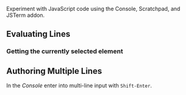Experiment with JavaScript code using the Console, Scratchpad, and JSTerm addon.

## Evaluating Lines

### Getting the currently selected element

## Authoring Multiple Lines

In the *Console* enter into multi-line input with `Shift-Enter`.